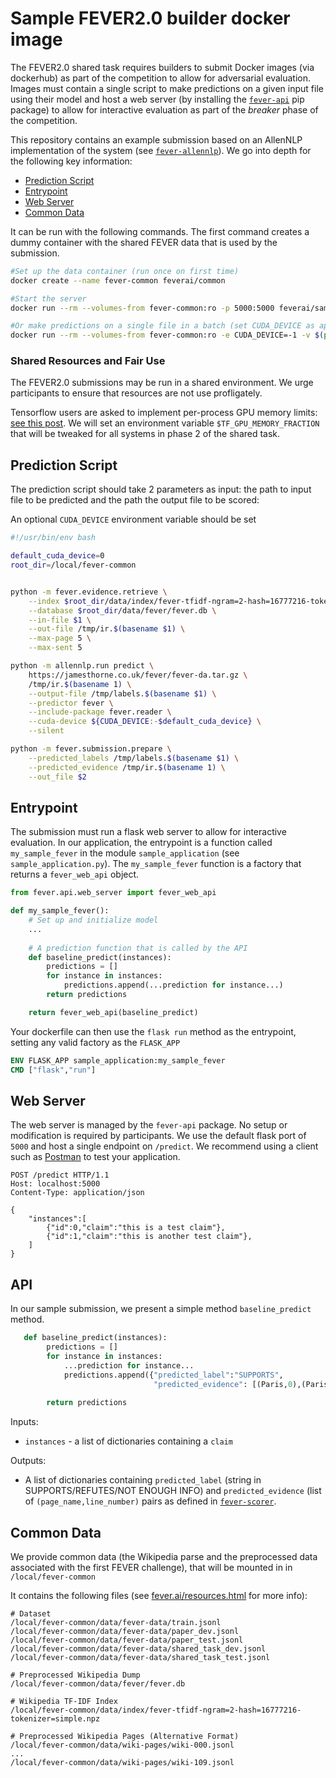 # Sample FEVER2.0 builder docker image

The FEVER2.0 shared task requires builders to submit Docker images (via dockerhub) as part of the competition to allow 
for adversarial evaluation. Images must contain a single script to make predictions on a given input file using their model and host a web server (by installing the [`fever-api`](https://github.com/j6mes/fever-api) pip package) to allow for interactive evaluation as part of the _breaker_ phase of the competition.
 
This repository contains an example submission based on an AllenNLP implementation of the system (see [`fever-allennlp`](https://github.com/j6mes/fever-allennlp)). We go into depth for the following key information:

* [Prediction Script](#prediction-script)
* [Entrypoint](#entrypoint)
* [Web Server](#web-server)
* [Common Data](#common-data)

It can be run with the following commands. The first command creates a dummy container with the shared FEVER data that is used by the submission.

```bash
#Set up the data container (run once on first time)
docker create --name fever-common feverai/common

#Start the server
docker run --rm --volumes-from fever-common:ro -p 5000:5000 feverai/sample

#Or make predictions on a single file in a batch (set CUDA_DEVICE as appropriate)
docker run --rm --volumes-from fever-common:ro -e CUDA_DEVICE=-1 -v $(pwd):/out feverai/sample ./predict.sh /local/fever-common/data/fever-data/paper_dev.jsonl /out/predictions.jsonl
```

### Shared Resources and Fair Use
The FEVER2.0 submissions may be run in a shared environment. We urge participants to ensure that resources are not use profligately.

Tensorflow users are asked to implement per-process GPU memory limits: [see this post](https://stackoverflow.com/questions/34199233/how-to-prevent-tensorflow-from-allocating-the-totality-of-a-gpu-memory). We will set an environment variable `$TF_GPU_MEMORY_FRACTION` that will be tweaked for all systems in phase 2 of the shared task. 


## Prediction Script
The prediction script should take 2 parameters as input: the path to input file to be predicted and the path the output file to be scored:

An optional `CUDA_DEVICE` environment variable should be set  

```bash
#!/usr/bin/env bash

default_cuda_device=0
root_dir=/local/fever-common


python -m fever.evidence.retrieve \
    --index $root_dir/data/index/fever-tfidf-ngram=2-hash=16777216-tokenizer=simple.npz \
    --database $root_dir/data/fever/fever.db \
    --in-file $1 \
    --out-file /tmp/ir.$(basename $1) \
    --max-page 5 \
    --max-sent 5

python -m allennlp.run predict \
    https://jamesthorne.co.uk/fever/fever-da.tar.gz \
    /tmp/ir.$(basename 1) \
    --output-file /tmp/labels.$(basename $1) \
    --predictor fever \
    --include-package fever.reader \
    --cuda-device ${CUDA_DEVICE:-$default_cuda_device} \
    --silent

python -m fever.submission.prepare \
    --predicted_labels /tmp/labels.$(basename $1) \
    --predicted_evidence /tmp/ir.$(basename 1) \
    --out_file $2

``` 

## Entrypoint
The submission must run a flask web server to allow for interactive evaluation. In our application, the entrypoint is a function called `my_sample_fever` in the module `sample_application` (see `sample_application.py`).
The `my_sample_fever` function is a factory that returns a `fever_web_api` object. 

``` python
from fever.api.web_server import fever_web_api

def my_sample_fever():
    # Set up and initialize model
    ...
    
    # A prediction function that is called by the API
    def baseline_predict(instances):
        predictions = []
        for instance in instances:
            predictions.append(...prediction for instance...)
        return predictions

    return fever_web_api(baseline_predict)
```

Your dockerfile can then use the `flask run` method as the entrypoint, setting any valid factory as the `FLASK_APP`  

```dockerfile
ENV FLASK_APP sample_application:my_sample_fever
CMD ["flask","run"]
``` 


## Web Server
The web server is managed by the `fever-api` package. No setup or modification is required by participants. We use the default flask port of `5000` and host a single endpoint on `/predict`. We recommend using a client such as [Postman](https://www.getpostman.com/) to test your application.


```
POST /predict HTTP/1.1
Host: localhost:5000
Content-Type: application/json

{
	"instances":[
	    {"id":0,"claim":"this is a test claim"}, 
	    {"id":1,"claim":"this is another test claim"}, 
	]
}
```

## API
In our sample submission, we present a simple method `baseline_predict` method. 

```python 
   def baseline_predict(instances):
        predictions = []
        for instance in instances:
            ...prediction for instance...
            predictions.append({"predicted_label":"SUPPORTS", 
                                "predicted_evidence": [(Paris,0),(Paris,5)]})
            
        return predictions
```

Inputs: 

 * `instances` - a list of dictionaries containing a `claim` 

Outputs:

 * A list of dictionaries containing `predicted_label` (string in SUPPORTS/REFUTES/NOT ENOUGH INFO) and `predicted_evidence` (list of `(page_name,line_number)` pairs as defined in [`fever-scorer`](https://github.com/sheffieldnlp/fever-scorer).


## Common Data
We provide common data (the Wikipedia parse and the preprocessed data associated with the first FEVER challenge), that will be mounted in in `/local/fever-common` 

It contains the following files (see [fever.ai/resources.html](https://fever.ai/resources.html) for more info):

```
# Dataset
/local/fever-common/data/fever-data/train.jsonl
/local/fever-common/data/fever-data/paper_dev.jsonl
/local/fever-common/data/fever-data/paper_test.jsonl
/local/fever-common/data/fever-data/shared_task_dev.jsonl
/local/fever-common/data/fever-data/shared_task_test.jsonl

# Preprocessed Wikipedia Dump 
/local/fever-common/data/fever/fever.db

# Wikipedia TF-IDF Index
/local/fever-common/data/index/fever-tfidf-ngram=2-hash=16777216-tokenizer=simple.npz

# Preprocessed Wikipedia Pages (Alternative Format)
/local/fever-common/data/wiki-pages/wiki-000.jsonl
...
/local/fever-common/data/wiki-pages/wiki-109.jsonl
```

  
